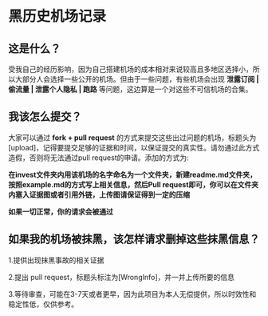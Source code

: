 # 黑历史机场记录

## 这是什么？
受我自己的经历影响，因为自己搭建机场的成本相对来说较高且多地区选择小，所以大部分人会选择一些公开的机场。但由于一些问题，有些机场会出现 **泄露订阅 | 偷流量 | 泄露个人隐私 | 跑路** 等问题，这边算是一个对这些不可信机场的合集。

## 我该怎么提交？
大家可以通过 **fork + pull request** 的方式来提交这些出过问题的机场，标题头为[upload]，记得要提交足够的证据和时间，以保证提交的真实性。请勿通过此方式造假，否则将无法通过pull request的申请。添加的方式为:

**在invest文件夹内用该机场的名字命名为一个文件夹，新建readme.md文件夹，按照example.md的方式写上相关信息，然后Pull request即可，你可以在文件夹内塞入证据图或者引用外链，上传图请保证得到一定的压缩**

**如果一切正常，你的请求会被通过**

## 如果我的机场被抹黑，该怎样请求删掉这些抹黑信息？

1.提供出现抹黑事故的相关证据

2.提出 pull request，标题头标注为[WrongInfo]，并一并上传所要的信息

3.等待审查，可能在3-7天或者更早，因为此项目为本人无偿提供，所以时效性和稳定性低，仅供参考。
